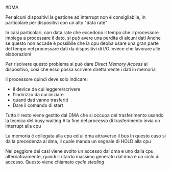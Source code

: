 #DMA

Per alcuni dispositivi la gestione ad interrupt non è consigliabile, in particolare per dispositivi con un alto "data rate"

In casi particolari, con data rate che eccedono il tempo che il processore impiega a processare il dato, si può avere una perdita di alcuni dati
Anche se questo non accade è possibile che la cpu debba usare una gran parte del tempo nel processare dati da dispositivi di I/O invece che lavorare alle elaborazioni

Per risolvere questo problema si può dare _Direct Memory Access_ al dispositivo, così che esso possa scrivere direttamente i dati in memoria

Il processore quindi deve solo indicare:

-   il device da cui leggere/scrivere
-   l'indirizzo da cui iniziare
-   quanti dati vanno trasferiti
-   Dare il comando di start

Tutto il resto viene gestito dal DMA che si occupa del trasferimento usando la tecnica del busy waiting
Alla fine del processo di trasferimento invia un interrupt alla cpu

La memoria è collegata alla cpu ed al dma attraverso il bus
In questo caso si dà la precedenza al dma, il quale manda un segnale di HOLD alla cpu

Nel peggiore dei casi viene svolto un accesso dal dma e uno dalla cpu, alternativamente, quindi il ritardo massimo generato dal dma è un ciclo di accesso.
Questo viene chiamato _cycle stealing_
